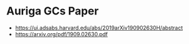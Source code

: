 # Auriga GCs Paper

- https://ui.adsabs.harvard.edu/abs/2019arXiv190902630H/abstract
- https://arxiv.org/pdf/1909.02630.pdf
